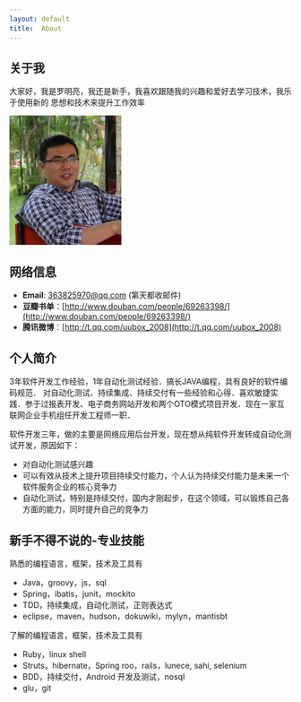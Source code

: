 ```yaml
---
layout: default
title:  About
---
```



##  关于我 
大家好，我是罗明亮，我还是新手，我喜欢跟随我的兴趣和爱好去学习技术，我乐于使用新的
思想和技术来提升工作效率

[<img src="/myself.png" width=200>](/myself.png)

## 网络信息
* **Email**: 363825970@qq.com (第天都收邮件)
* **豆瓣书单**：[http://www.douban.com/people/69263398/](http://www.douban.com/people/69263398/)
* **腾讯微博**：[http://t.qq.com/uubox_2008](http://t.qq.com/uubox_2008)


## 个人简介
3年软件开发工作经验，1年自动化测试经验．搞长JAVA编程，具有良好的软件编码规范．
对自动化测试、持续集成、持续交付有一些经验和心得．喜欢敏捷实践．参于过报表开发、电子商务网站开发和两个OTO模式项目开发．现在一家互联网企业手机组任开发工程师一职．

软件开发三年，做的主要是网络应用后台开发，现在想从纯软件开发转成自动化测试开发，原因如下：  

* 对自动化测试感兴趣
* 可以有效从技术上提升项目持续交付能力，个人认为持续交付能力是未来一个软件服务企业的核心竞争力
* 自动化测试，特别是持续交付，国内才刚起步，在这个领域，可以锻炼自己各方面的能力，同时提升自己的竞争力

## 新手不得不说的-专业技能

熟悉的编程语言，框架，技术及工具有  

* Java，groovy，js，sql
* Spring，ibatis，junit，mockito
* TDD，持续集成，自动化测试，正则表达式
* eclipse，maven，hudson，dokuwiki，mylyn，mantisbt

了解的编程语言，框架，技术及工具有

* Ruby，linux shell
* Struts，hibernate，Spring roo，rails，lunece, sahi, selenium
* BDD，持续交付，Android 开发及测试，nosql
* glu，git
